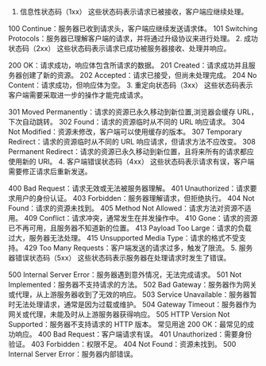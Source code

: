 1. 信息性状态码（1xx）
   这些状态码表示请求已被接收，客户端应继续处理。

100 Continue：服务器已收到请求头，客户端应继续发送请求体。
101 Switching Protocols：服务器已理解客户端的请求，并将通过升级协议来进行处理。 2. 成功状态码（2xx）
这些状态码表示请求已成功被服务器接收、处理并响应。

200 OK：请求成功，响应体包含所请求的数据。
201 Created：请求成功并且服务器创建了新的资源。
202 Accepted：请求已接受，但尚未处理完成。
204 No Content：请求成功，但响应体为空。 3. 重定向状态码（3xx）
这些状态码表示客户端需要采取进一步的操作才能完成请求。

301 Moved Permanently：请求的资源已永久移动到新位置,浏览器会缓存 URL，下次自动跳转。
302 Found：请求的资源临时从不同的 URL 响应请求。
304 Not Modified：资源未修改，客户端可以使用缓存的版本。
307 Temporary Redirect：请求的资源临时从不同的 URL 响应请求，但请求方法不应改变。
308 Permanent Redirect：请求的资源已永久移动到新位置，且将来所有的请求都应使用新的 URI。 4. 客户端错误状态码（4xx）
这些状态码表示请求有误，客户端需要修正请求后重新发送。

400 Bad Request：请求无效或无法被服务器理解。
401 Unauthorized：请求要求用户的身份认证。
403 Forbidden：服务器理解请求，但拒绝执行。
404 Not Found：请求的资源未找到。
405 Method Not Allowed：请求方法对资源不适用。
409 Conflict：请求冲突，通常发生在并发操作中。
410 Gone：请求的资源已不再可用，且服务器不知道新的位置。
413 Payload Too Large：请求的负载过大，服务器无法处理。
415 Unsupported Media Type：请求的格式不受支持。
429 Too Many Requests：客户端发送的请求过多，触发了限流。 5. 服务器错误状态码（5xx）
这些状态码表示服务器在处理请求时发生了错误。

500 Internal Server Error：服务器遇到意外情况，无法完成请求。
501 Not Implemented：服务器不支持请求的方法。
502 Bad Gateway：服务器作为网关或代理，从上游服务器收到了无效的响应。
503 Service Unavailable：服务器暂时无法处理请求，通常是因为过载或维护。
504 Gateway Timeout：服务器作为网关或代理，未能及时从上游服务器获得响应。
505 HTTP Version Not Supported：服务器不支持请求的 HTTP 版本。
常见用途
200 OK：最常见的成功响应。
400 Bad Request：客户端请求有误。
401 Unauthorized：需要身份验证。
403 Forbidden：权限不足。
404 Not Found：资源未找到。
500 Internal Server Error：服务器内部错误。
